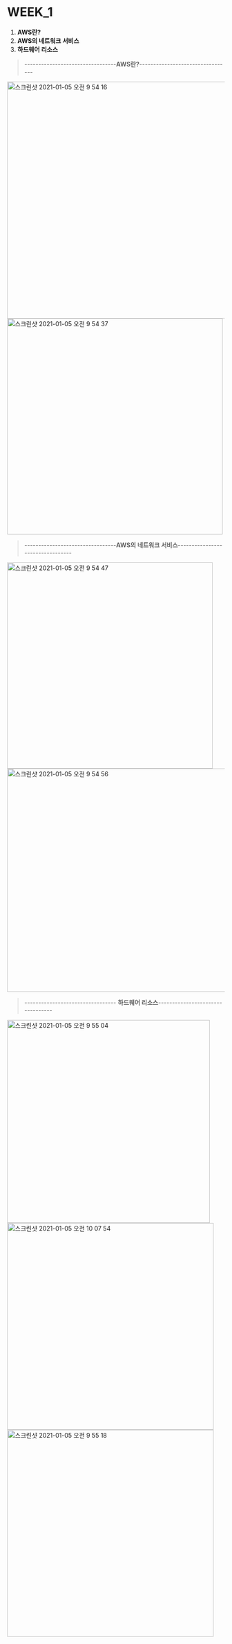 # WEEK_1

1. **AWS란?**
2. **AWS의 네트워크 서비스**
3. **하드웨어 리소스**



> ---------------------------------**AWS란?**---------------------------------
<img width="547" alt="스크린샷 2021-01-05 오전 9 54 16" src="https://user-images.githubusercontent.com/71021694/103594620-8d2b7680-4f3c-11eb-8386-70da8baeeac9.png">
<img width="499" alt="스크린샷 2021-01-05 오전 9 54 37" src="https://user-images.githubusercontent.com/71021694/103594623-8e5ca380-4f3c-11eb-97f1-cc4d231bb1c7.png">



> ---------------------------------**AWS의 네트워크 서비스**---------------------------------
<img width="476" alt="스크린샷 2021-01-05 오전 9 54 47" src="https://user-images.githubusercontent.com/71021694/103594655-aaf8db80-4f3c-11eb-8321-464842d9ebe5.png">
<img width="516" alt="스크린샷 2021-01-05 오전 9 54 56" src="https://user-images.githubusercontent.com/71021694/103594658-ab917200-4f3c-11eb-8b09-70f0cb3fa729.png">



>--------------------------------- **하드웨어 리소스**---------------------------------
<img width="469" alt="스크린샷 2021-01-05 오전 9 55 04" src="https://user-images.githubusercontent.com/71021694/103594665-b1875300-4f3c-11eb-9376-dd12931dde96.png">
<img width="478" alt="스크린샷 2021-01-05 오전 10 07 54" src="https://user-images.githubusercontent.com/71021694/103595085-e6e07080-4f3d-11eb-89a2-19d344d003b1.png">
<img width="478" alt="스크린샷 2021-01-05 오전 9 55 18" src="https://user-images.githubusercontent.com/71021694/103594672-b3e9ad00-4f3c-11eb-89e6-87be46cfd3e0.png">
